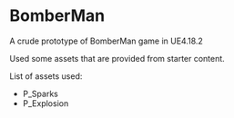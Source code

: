 # BomberMan

A crude prototype of BomberMan game in UE4.18.2

Used some assets that are provided from starter content.

List of assets used:
- P_Sparks
- P_Explosion
